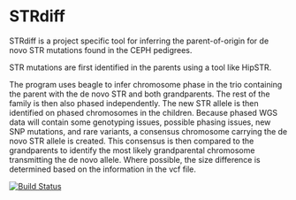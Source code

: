 # STRdiff


STRdiff is a project specific tool for inferring the parent-of-origin
for de novo STR mutations found in the CEPH pedigrees.

STR mutations are first identified in the parents using a tool
like HipSTR.

The program uses beagle to infer chromosome phase in the trio containing
the parent with the de novo STR and both grandparents.  The
rest of the family is then also phased independently.  The new
STR allele is then identified on phased chromosomes in the
children.  Because phased WGS data will contain some genotyping issues,
possible phasing issues, new SNP mutations, and rare variants,
a consensus chromosome carrying the de novo STR allele is created.
This consensus is then compared to the grandparents to identify
the most likely grandparental chromosome transmitting the de novo allele.
Where possible, the size difference is determined based on the
information in the vcf file.


[![Build Status](https://travis-ci.com/scott.watkins@genetics.utah.edu/STRdiff.jl.svg?branch=master)](https://travis-ci.com/scott.watkins@genetics.utah.edu/STRdiff.jl)
